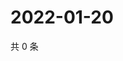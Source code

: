 # 2022-01-20

共 0 条

<!-- BEGIN WEIBO -->
<!-- 最后更新时间 Thu Jan 20 2022 06:08:51 GMT+0800 (China Standard Time) -->

<!-- END WEIBO -->
